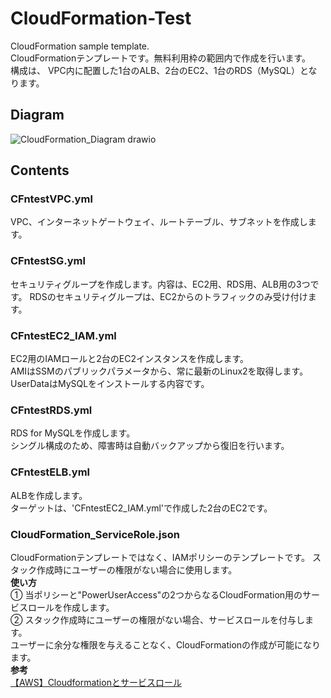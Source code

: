 # CloudFormation-Test
CloudFormation sample template.  
CloudFormationテンプレートです。無料利用枠の範囲内で作成を行います。  
構成は、
VPC内に配置した1台のALB、2台のEC2、1台のRDS（MySQL）となります。

## Diagram
![CloudFormation_Diagram drawio](https://user-images.githubusercontent.com/91016271/152478149-0341d384-cc36-4d75-af98-0b05cfe5ac37.jpg)

## Contents
### CFntestVPC.yml
VPC、インターネットゲートウェイ、ルートテーブル、サブネットを作成します。
### CFntestSG.yml
セキュリティグループを作成します。内容は、EC2用、RDS用、ALB用の3つです。
RDSのセキュリティグループは、EC2からのトラフィックのみ受け付けます。
### CFntestEC2_IAM.yml
EC2用のIAMロールと2台のEC2インスタンスを作成します。  
AMIはSSMのパブリックパラメータから、常に最新のLinux2を取得します。  
UserDataはMySQLをインストールする内容です。
### CFntestRDS.yml
RDS for MySQLを作成します。  
シングル構成のため、障害時は自動バックアップから復旧を行います。
### CFntestELB.yml
ALBを作成します。  
ターゲットは、'CFntestEC2_IAM.yml'で作成した2台のEC2です。
### CloudFormation_ServiceRole.json
CloudFormationテンプレートではなく、IAMポリシーのテンプレートです。
スタック作成時にユーザーの権限がない場合に使用します。  
**使い方**  
① 当ポリシーと"PowerUserAccess"の2つからなるCloudFormation用のサービスロールを作成します。  
② スタック作成時にユーザーの権限がない場合、サービスロールを付与します。  
ユーザーに余分な権限を与えることなく、CloudFormationの作成が可能になります。  
**参考**  
[【AWS】Cloudformationとサービスロール](https://yoshinori-satoh.com/blog/2019-01-19-cloudformation_servicerole/#%E3%82%B5%E3%83%BC%E3%83%93%E3%82%B9%E3%83%AD%E3%83%BC%E3%83%AB%E4%BD%9C%E6%88%90%E6%89%8B%E9%A0%86)
